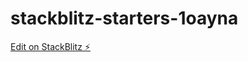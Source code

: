 # stackblitz-starters-1oayna

[Edit on StackBlitz ⚡️](https://stackblitz.com/edit/stackblitz-starters-1oayna)